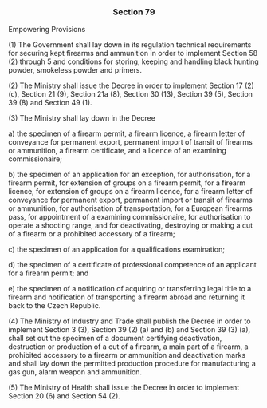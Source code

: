 ### <a name="section_79"></a><p align="center">Section 79</p>

Empowering Provisions

(1) The Government shall lay down in its regulation technical requirements for securing kept firearms and ammunition in order to implement Section 58 (2) through 5 and conditions for storing, keeping and handling black hunting powder, smokeless powder and primers.

(2) The Ministry shall issue the Decree in order to implement Section 17 (2) (c), Section 21 (9), Section 21a (8), Section 30 (13), Section 39 (5), Section 39 (8) and Section 49 (1).

(3) The Ministry shall lay down in the Decree

a) the specimen of a firearm permit, a firearm licence, a firearm letter of conveyance for permanent export, permanent import of transit of firearms or ammunition, a firearm certificate, and a licence of an examining commissionaire;

b) the specimen of an application for an exception, for authorisation, for a firearm permit, for extension of groups on a firearm permit, for a firearm licence, for extension of groups on a firearm licence, for a firearm letter of conveyance for permanent export, permanent import or transit of firearms or ammunition, for authorisation of transportation, for a European firearms pass, for appointment of a examining commissionaire, for authorisation to operate a shooting range, and for deactivating, destroying or making a cut of a firearm or a prohibited accessory of a firearm;

c) the specimen of an application for a qualifications examination;

d) the specimen of a certificate of professional competence of an applicant for a firearm permit; and

e) the specimen of a notification of acquiring or transferring legal title to a firearm and notification of transporting a firearm abroad and returning it back to the Czech Republic.

(4) The Ministry of Industry and Trade shall publish the Decree in order to implement Section 3 (3), Section 39 (2) (a) and (b) and Section 39 (3) (a), shall set out the specimen of a document certifying deactivation, destruction or production of a cut of a firearm, a main part of a firearm, a prohibited accessory to a firearm or ammunition and deactivation marks and shall lay down the permitted production procedure for manufacturing a gas gun, alarm weapon and ammunition.

(5) The Ministry of Health shall issue the Decree in order to implement Section 20 (6) and Section 54 (2).

